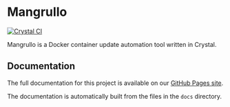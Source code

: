 # Mangrullo

[![Crystal CI](https://github.com/ralsina/mangrullo/workflows/Crystal%20CI/badge.svg)](https://github.com/ralsina/mangrullo/actions)

Mangrullo is a Docker container update automation tool written in Crystal.

## Documentation

The full documentation for this project is available on our [GitHub Pages site](https://USER.github.io/mangrullo/).

The documentation is automatically built from the files in the `docs` directory.
